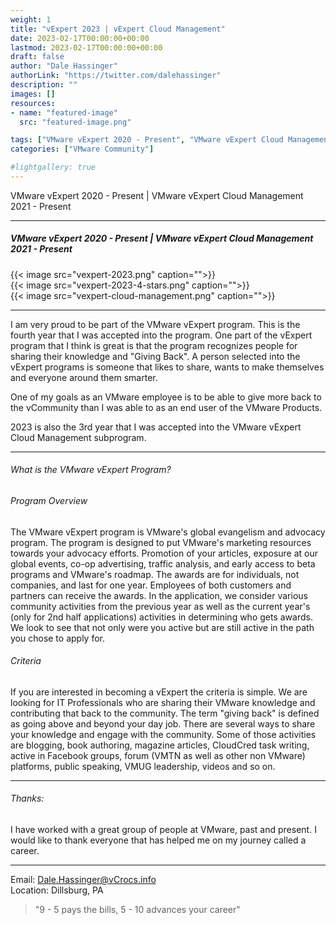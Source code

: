 ```yaml
---
weight: 1
title: "vExpert 2023 | vExpert Cloud Management"
date: 2023-02-17T00:00:00+00:00
lastmod: 2023-02-17T00:00:00+00:00
draft: false
author: "Dale Hassinger"
authorLink: "https://twitter.com/dalehassinger"
description: ""
images: []
resources:
- name: "featured-image"
  src: "featured-image.png"

tags: ["VMware vExpert 2020 - Present", "VMware vExpert Cloud Management 2021 - Present", "vCommunity", "Giving Back", "VMware"]
categories: ["VMware Community"]

#lightgallery: true
---
```


VMware vExpert 2020 - Present | VMware vExpert Cloud Management 2021 - Present

<!--more-->

---

##### VMware vExpert 2020 - Present | VMware vExpert Cloud Management 2021 - Present

{{< image src="vexpert-2023.png" caption="">}}  
{{< image src="vexpert-2023-4-stars.png" caption="">}}  
{{< image src="vexpert-cloud-management.png" caption="">}}  

---

I am very proud to be part of the VMware vExpert program.  This is the fourth year that I was accepted into the program. One part of the vExpert program that I think is great is that the program recognizes people for sharing their knowledge and "Giving Back". A person selected into the vExpert programs is someone that likes to share, wants to make themselves and everyone around them smarter.  

One of my goals as an VMware employee is to be able to give more back to the vCommunity than I was able to as an end user of the VMware Products.

2023 is also the 3rd year that I was accepted into the VMware vExpert Cloud Management subprogram.  

---

###### What is the VMware vExpert Program?

###### Program Overview

The VMware vExpert program is VMware's global evangelism and advocacy program. The program is designed to put VMware's marketing resources towards your advocacy efforts. Promotion of your articles, exposure at our global events, co-op advertising, traffic analysis, and early access to beta programs and VMware's roadmap. The awards are for individuals, not companies, and last for one year. Employees of both customers and partners can receive the awards. In the application, we consider various community activities from the previous year as well as the current year's (only for 2nd half applications) activities in determining who gets awards. We look to see that not only were you active but are still active in the path you chose to apply for.
 
###### Criteria



If you are interested in becoming a vExpert the criteria is simple. We are looking for IT Professionals who are sharing their VMware knowledge and contributing that back to the community. The term "giving back" is defined as going above and beyond your day job. There are several ways to share your knowledge and engage with the community. Some of those activities are blogging, book authoring, magazine articles, CloudCred task writing, active in Facebook groups, forum (VMTN as well as other non VMware) platforms, public speaking, VMUG leadership, videos and so on.

---

###### Thanks:

I have worked with a great group of people at VMware, past and present. I would like to thank everyone that has helped me on my journey called a career.

---

Email: Dale.Hassinger@vCrocs.info  
Location: Dillsburg, PA

> "9 - 5 pays the bills, 5 - 10 advances your career"


